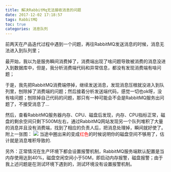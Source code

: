 ```yaml
---
title: 解决RabbitMq无法接收消息的问题
date: 2017-12-02 17:18:57
tags: RabbitMQ
toc: true
categories: 消息队列
---
```

前两天在产品迭代过程中遇到一个问题，再往RabbitMQ发送消息的时候，消息无法进入到队列里；

最开始，我以为是服务瞬间消费掉了，消费端出现了啥问题导致被消费的消息没进入到数据库中，但是，我分析消费端代码和异常信息，都没有发现消费端有啥问题；

于是，我先把RabbitMQ消费端停掉，继续发送消息，发现消息压根就没进入到队列里，刨除掉了消费端的问题；然后接着分析发送端代码，感觉一切也ok呀，没有啥问题；刨除掉自己代码的问题，那只有一种可能会不会是RabbitMQ服务出问题了，不接受消息了...
<!--more-->

然后，查看RabbitMQ服务器内存、CPU、磁盘后发现，内存、CPU指标正常，磁盘的剩余空间只剩下500M左右，通过RabbitMQ网站发现另一个队列堆积了大量的消息并且没有消费端，找到了相应的负责人后，把消息处理掉，瞬间就好使了。附上一张图：
![](https://i.imgur.com/CKuo2o2.png)
当途中圈出来的变成<font color=red>红色</font>的时候说明你的磁盘空间不够用了，估计就是消息堆积导致的.

另外：正常情况在生产环境下都会设置报警机制，RabbitMQ服务端默认配置是当内存使用达到40%，磁盘空闲空间小于50M，即启动内存报警，磁盘报警；由于我上述问题是在测试环境下遇到的，测试环境没有设置报警机制。